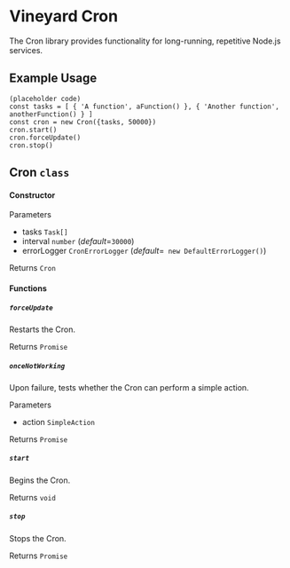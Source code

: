 # Vineyard Cron

The Cron library provides functionality for long-running, repetitive Node.js services.

## Example Usage

    (placeholder code)
    const tasks = [ { 'A function', aFunction() }, { 'Another function', anotherFunction() } ]
    const cron = new Cron({tasks, 50000})
    cron.start()
    cron.forceUpdate()
    cron.stop()

## Cron `class`

#### Constructor

Parameters

*  tasks `Task[]` 
*  interval `number` (*default*=`30000`) 
*  errorLogger `CronErrorLogger` (*default*=` new DefaultErrorLogger()`) 

Returns `Cron`

#### Functions

##### `forceUpdate`
Restarts the Cron.

Returns `Promise`

##### `onceNotWorking`
Upon failure, tests whether the Cron can perform a simple action.

Parameters

*  action `SimpleAction` 

Returns `Promise`

##### `start`
Begins the Cron.

Returns `void`

##### `stop`
Stops the Cron.

Returns `Promise`

